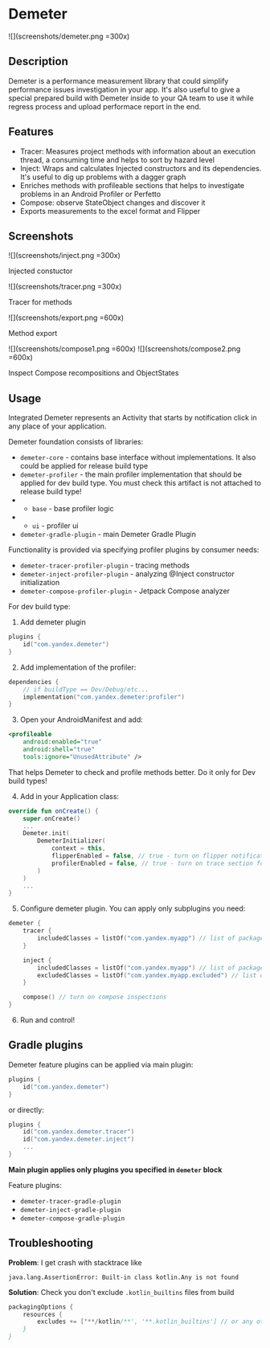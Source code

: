 # Demeter

![](screenshots/demeter.png =300x)

## Description

Demeter is a performance measurement library that could simplify performance issues investigation in your app. It's also useful to give a special prepared build with Demeter inside to your QA team to use it while regress process and upload performace report in the end.

## Features

- Tracer: Measures project methods with information about an execution thread, a consuming time and helps to sort by hazard level
- Inject: Wraps and calculates Injected constructors and its dependencies. It's useful to dig up problems with a dagger graph
- Enriches methods with profileable sections that helps to investigate problems in an Android Profiler or Perfetto
- Compose: observe StateObject changes and discover it
- Exports measurements to the excel format and Flipper

## Screenshots

![](screenshots/inject.png =300x)

Injected constuctor

![](screenshots/tracer.png =300x)

Tracer for methods

![](screenshots/export.png =600x)

Method export

![](screenshots/compose1.png =600x) ![](screenshots/compose2.png =600x)

Inspect Compose recompositions and ObjectStates

## Usage

Integrated Demeter represents an Activity that starts by notification click in any place of your application.

Demeter foundation consists of libraries:
- `demeter-core` - contains base interface without implementations. It also could be applied for release build type
- `demeter-profiler` - the main profiler implementation that should be applied for dev build type. You must check this artifact is not attached to release build type!
- - `base` - base profiler logic
- - `ui` - profiler ui
- `demeter-gradle-plugin` - main Demeter Gradle Plugin

Functionality is provided via specifying profiler plugins by consumer needs:
- `demeter-tracer-profiler-plugin` - tracing methods
- `demeter-inject-profiler-plugin` - analyzing @Inject constructor initialization
- `demeter-compose-profiler-plugin` - Jetpack Compose analyzer

For dev build type:
1. Add demeter plugin
```kotlin
plugins {
    id("com.yandex.demeter")
}
```
2. Add implementation of the profiler:
```kotlin
dependencies {
    // if buildType == Dev/Debug/etc...
    implementation("com.yandex.demeter:profiler")
}
```
3. Open your AndroidManifest and add:
```xml
<profileable
    android:enabled="true"
    android:shell="true"
    tools:ignore="UnusedAttribute" />
```
That helps Demeter to check and profile methods better. Do it only for Dev build types!

4. Add in your Application class:
```kotlin
override fun onCreate() {
    super.onCreate()
    ...
    Demeter.init(
        DemeterInitializer(
            context = this,
            flipperEnabled = false, // true - turn on flipper notifications
            profilerEnabled = false, // true - turn on trace section for profiler
        )
    )
    ...
}
```
5. Configure demeter plugin. You can apply only subplugins you need:
```kotlin
demeter {
    tracer {
        includedClasses = listOf("com.yandex.myapp") // list of packages that should be analyzed
    }

    inject {
        includedClasses = listOf("com.yandex.myapp") // list of packages that should be analyzed
        excludedClasses = listOf("com.yandex.myapp.excluded") // list of packages that shouldn't be analyzed
    }

    compose() // turn on compose inspections
}
```
6. Run and control!

## Gradle plugins

Demeter feature plugins can be applied via main plugin:
```kotlin
plugins {
    id("com.yandex.demeter")
}
```
or directly:
```kotlin
plugins {
    id("com.yandex.demeter.tracer")
    id("com.yandex.demeter.inject")
    ...
}
```

**Main plugin applies only plugins you specified in `demeter` block**

Feature plugins:
- `demeter-tracer-gradle-plugin`
- `demeter-inject-gradle-plugin`
- `demeter-compose-gradle-plugin`

## Troubleshooting
**Problem**: I get crash with stacktrace like
```
java.lang.AssertionError: Built-in class kotlin.Any is not found
```
**Solution**: Check you don't exclude `.kotlin_builtins` files from build
```kotlin
packagingOptions {
    resources {
        excludes += ['**/kotlin/**', '**.kotlin_builtins'] // or any other .kotlin_builtins exclude options
    }
}
```
